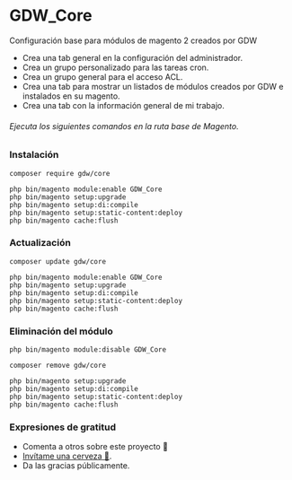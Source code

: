 # GDW_Core

Configuración base para módulos de magento 2 creados por GDW
* Crea una tab general en la configuración del administrador.
* Crea un grupo personalizado para las tareas cron.
* Crea un grupo general para el acceso ACL.
* Crea una tab para mostrar un listados de módulos creados por GDW e instalados en su magento.
* Crea una tab con la información general de mi trabajo.

###### Ejecuta los siguientes comandos en la ruta base de Magento.

### Instalación 

```
composer require gdw/core

php bin/magento module:enable GDW_Core
php bin/magento setup:upgrade
php bin/magento setup:di:compile
php bin/magento setup:static-content:deploy
php bin/magento cache:flush
```

### Actualización 

```
composer update gdw/core

php bin/magento module:enable GDW_Core
php bin/magento setup:upgrade
php bin/magento setup:di:compile
php bin/magento setup:static-content:deploy
php bin/magento cache:flush
```

### Eliminación del módulo

```
php bin/magento module:disable GDW_Core

composer remove gdw/core

php bin/magento setup:upgrade
php bin/magento setup:di:compile
php bin/magento setup:static-content:deploy
php bin/magento cache:flush
```

### Expresiones de gratitud

* Comenta a otros sobre este proyecto 📢
* [Invítame una cerveza 🍺](https://www.paypal.me/gestiondigitalweb). 
* Da las gracias públicamente.
